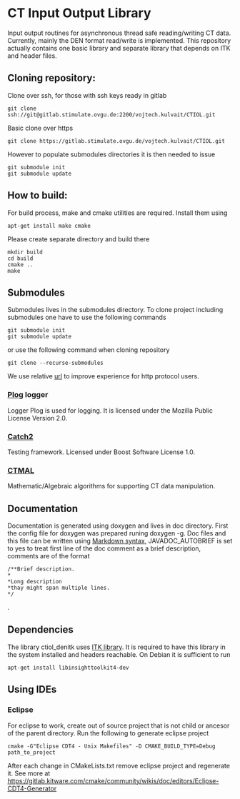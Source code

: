 # CT Input Output Library

Input output routines for asynchronous thread safe reading/writing CT data.
Currently, mainly the DEN format read/write is implemented.
This repository actually contains one basic library and separate library that depends on ITK and header files.

## Cloning repository:
Clone over ssh, for those with ssh keys ready in gitlab
```
git clone ssh://git@gitlab.stimulate.ovgu.de:2200/vojtech.kulvait/CTIOL.git
```
Basic clone over https
```
git clone https://gitlab.stimulate.ovgu.de/vojtech.kulvait/CTIOL.git
```
However to populate submodules directories it is then needed to issue
```
git submodule init
git submodule update
```

## How to build:
For build process, make and cmake utilities are required. Install them using
```
apt-get install make cmake
```


Please create separate directory and build there
```
mkdir build
cd build
cmake ..
make
```

## Submodules

Submodules lives in the submodules directory. To clone project including submodules one have to use the following commands

```
git submodule init
git submodule update
```
or use the following command when cloning repository

```
git clone --recurse-submodules
```

We use relative [url](https://www.gniibe.org/memo/software/git/using-submodule.html) to improve experience for http protocol users.

### [Plog](https://github.com/SergiusTheBest/plog) logger

Logger Plog is used for logging. It is licensed under the Mozilla Public License Version 2.0.

### [Catch2](https://github.com/catchorg/Catch2)

Testing framework. Licensed under Boost Software License 1.0.

### [CTMAL](https://gitlab.stimulate.ovgu.de/vojtech.kulvait/CTMAL)

Mathematic/Algebraic algorithms for supporting CT data manipulation.


## Documentation

Documentation is generated using doxygen and lives in doc directory.
First the config file for doxygen was prepared runing doxygen -g.
Doc files and this file can be written using [Markdown syntax](https://daringfireball.net/projects/markdown/syntax), JAVADOC_AUTOBRIEF is set to yes to treat first line of the doc comment as a brief description, comments are of the format 
```
/**Brief description.
*
*Long description
*thay might span multiple lines.
*/
```
.


## Dependencies

The library ctiol\_denitk uses [ITK library](https://itk.org/Doxygen410/html/index.html). It is required to have this library in the system installed and headers reachable. On Debian it is sufficient to run
```
apt-get install libinsighttoolkit4-dev
```

## Using IDEs

### Eclipse
For eclipse to work, create out of source project that is not child or ancesor of the parent directory.
Run the following to generate eclipse project
```
cmake -G"Eclipse CDT4 - Unix Makefiles" -D CMAKE_BUILD_TYPE=Debug path_to_project
```
After each change in CMakeLists.txt remove eclipse project and regenerate it.
See more at https://gitlab.kitware.com/cmake/community/wikis/doc/editors/Eclipse-CDT4-Generator

